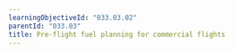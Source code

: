```yaml
---
learningObjectiveId: "033.03.02"
parentId: "033.03"
title: Pre-flight fuel planning for commercial flights
---
```

